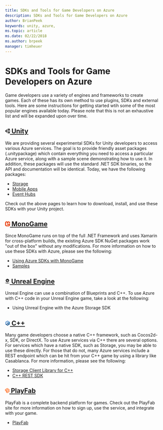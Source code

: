 ```yaml
---
title: SDKs and Tools for Game Developers on Azure
description: SDKs and Tools for Game Developers on Azure
author: BrianPeek
keywords: unity, azure,
ms.topic: article
ms.date: 02/22/2018
ms.author: brpeek
manager: timheuer
---
```

# SDKs and Tools for Game Developers on Azure

Game developers use a variety of engines and frameworks to create games.  Each of these has its own method to use plugins, SDKs and external tools.  Here are some instructions for getting started wtih some of the most popular engines available today. Please note that this is not an exhaustive list and will be expanded upon over time.

## [![unity logo](media/logos/unity-small.png) Unity](#tab/unity)

We are providing several experimental SDKs for Unity developers to access various Azure services.  The goal is to provide friendly asset packages (.unitypackage) which contain everything you need to access a particular Azure service, along with a sample scene demonstrating how to use it.  In addition, these packages will use the standard .NET SDK binaries, so the API and documentation will be identical.  Today, we have the following packages:

* [Storage](unity/azure-storage-unity)
* [Mobile Apps](unity/azure-mobile-apps-unity)
* [Event Hubs](unity/azure-event-hubs)

Check out the above pages to learn how to download, install, and use these SDKs with your Unity project.

## [![monogame logo](media/logos/monogame-small.png) MonoGame](#tab/monogame)

Since MonoGame runs on top of the full .NET Framework and uses Xamarin for cross-platform builds, the existing Azure SDK NuGet packages work "out of the box" without any modifications.  For more information on how to use these SDKs with Azure, please see the following:

* [Using Azure SDKs with MonoGame](monogame/azure-monogame)
* [Samples](https://aka.ms/azsamples-monogame)

## [![unreal logo](media/logos/unreal-small.png) Unreal Engine](#tab/unreal)

Unreal Engine can use a combination of Blueprints and C++.  To use Azure with C++ code in your Unreal Engine game, take a look at the following:

* Using Unreal Engine with the Azure Storage SDK

## [![c++ logo](media/logos/cpp-small.png) C++](#tab/cpp)

Many game developers choose a native C++ framework, such as Cocos2d-x, SDK, or DirectX.  To use Azure services via C++ there are several options.  For services which have a native SDK, such as Storage, you may be able to use these directly.  For those that do not, many Azure services include a REST endpoint which can be hit from your C++ game by using a library like Casablanca.  For more information, please see the following:

* [Storage Client Library for C++](https://github.com/Azure/azure-storage-cpp)
* [C++ REST SDK](https://github.com/Microsoft/cpprestsdk)

## [![playfab logo](media/logos/playfab-small.png) PlayFab](#tab/playfab)

PlayFab is a complete backend platform for games.  Check out the PlayFab site for more information on how to sign up, use the service, and integrate with your game.

* [PlayFab](https://playfab.com/)
